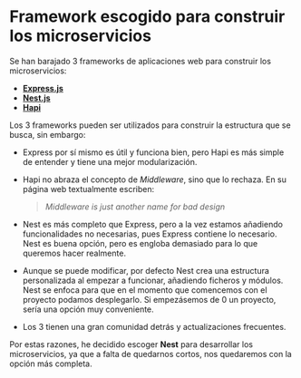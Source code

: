 # Framework escogido para construir los microservicios

Se han barajado 3 frameworks de aplicaciones web para construir los microservicios:

- **[Express.js](https://expressjs.com/es/)**
- **[Nest.js](https://nestjs.com/)**
- **[Hapi](https://hapi.dev/)**

Los 3 frameworks pueden ser utilizados para construir la estructura que se busca, sin embargo:

- Express por sí mismo es útil y funciona bien, pero Hapi es más simple de entender y tiene una mejor modularización.
- Hapi no abraza el concepto de *Middleware*, sino que lo rechaza. En su página web textualmente escriben:
    > *Middleware is just another name for bad design*


- Nest es más completo que Express, pero a la vez estamos añadiendo funcionalidades no necesarias, pues Express contiene lo necesario. Nest es buena opción, pero es engloba demasiado para lo que queremos hacer realmente.
- Aunque se puede modificar, por defecto Nest crea una estructura personalizada al empezar a funcionar, añadiendo ficheros y módulos. Nest se enfoca para que en el momento que comencemos con el proyecto podamos desplegarlo. Si empezásemos de 0 un proyecto, sería una opción muy conveniente.
- Los 3 tienen una gran comunidad detrás y actualizaciones frecuentes.

Por estas razones, he decidido escoger **Nest** para desarrollar los microservicios, ya que a falta de quedarnos cortos, nos quedaremos con la opción más completa.